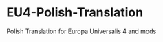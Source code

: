 EU4-Polish-Translation
======================

Polish Translation for Europa Universalis 4 and mods
